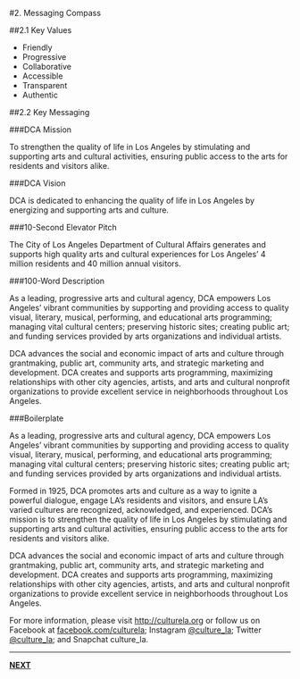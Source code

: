 #2. Messaging Compass

##2.1 Key Values
* Friendly
* Progressive
* Collaborative
* Accessible
* Transparent
* Authentic

##2.2 Key Messaging

###DCA Mission

To strengthen the quality of life in Los Angeles by stimulating and supporting arts and cultural activities, ensuring public access to the arts for residents and visitors alike.

###DCA Vision

DCA is dedicated to enhancing the quality of life in Los Angeles by energizing and supporting arts and culture.

###10-Second Elevator Pitch

The City of Los Angeles Department of Cultural Affairs generates and supports high quality arts and cultural experiences for Los Angeles’ 4 million residents and 40 million annual visitors.

###100-Word Description

As a leading, progressive arts and cultural agency, DCA empowers Los Angeles’ vibrant communities by supporting and providing access to quality visual, literary, musical, performing, and educational arts programming; managing vital cultural centers; preserving historic sites; creating public art; and funding services provided by arts organizations and individual artists.

DCA advances the social and economic impact of arts and culture through grantmaking, public art, community arts, and strategic marketing and development. DCA creates and supports arts programming, maximizing relationships with other city agencies, artists, and arts and cultural nonprofit organizations to provide excellent service in neighborhoods throughout Los Angeles.

###Boilerplate

As a leading, progressive arts and cultural agency, DCA empowers Los Angeles’ vibrant communities by supporting and providing access to quality visual, literary, musical, performing, and educational arts programming; managing vital cultural centers; preserving historic sites; 
creating public art; and funding services provided by arts organizations and individual artists.

Formed in 1925, DCA promotes arts and culture as a way to ignite a powerful dialogue, engage LA’s residents and visitors, and ensure LA’s varied cultures are recognized, acknowledged, and experienced. DCA’s mission is to strengthen the quality of life in Los Angeles by stimulating and supporting arts and cultural activities, ensuring public access to the arts for residents and visitors alike.

DCA advances the social and economic impact of arts and culture through grantmaking, public art, community arts, and strategic marketing and development. DCA creates and supports arts programming, maximizing relationships with other city agencies, artists, and arts and cultural nonprofit organizations to provide excellent service in neighborhoods throughout Los Angeles.

For more information, please visit http://culturela.org or follow us on Facebook at [facebook.com/culturela](http://facebook.com/culturela); Instagram [@culture_la](http://instagram.com/culture_la); Twitter [@culture_la](http://twitter.com/culture_la); and Snapchat culture_la.


---

**[NEXT](03_Style_Guide.md)**
